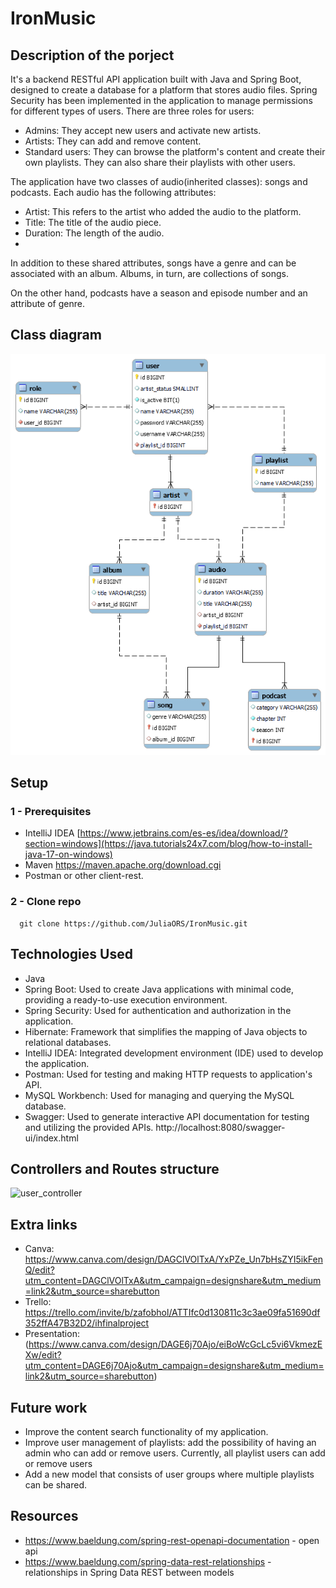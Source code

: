 # IronMusic

## Description of the porject
It's a backend RESTful API application built with Java and Spring Boot, designed to create a database for a platform that stores audio files.
Spring Security has been implemented in the application to manage permissions for different types of users. There are three roles for users:
  - Admins: They accept new users and activate new artists.
  - Artists: They can add and remove content.
  - Standard users: They can browse the platform's content and create their own playlists. They can also share their playlists with other users.

The application have two classes of audio(inherited classes): songs and podcasts. Each audio has the following attributes:

  - Artist: This refers to the artist who added the audio to the platform.
  - Title: The title of the audio piece.
  - Duration: The length of the audio.
  - 
In addition to these shared attributes, songs have a genre and can be associated with an album. Albums, in turn, are collections of songs.

On the other hand, podcasts have a season and episode number and an attribute of genre.
    
## Class diagram 
![Entity-Relationship Model](https://raw.githubusercontent.com/JuliaORS/IronMusic/master/assets/Entity-Relationship%20Model.png)

## Setup
### 1 - Prerequisites
- IntelliJ IDEA [https://www.jetbrains.com/es-es/idea/download/?section=windows](https://java.tutorials24x7.com/blog/how-to-install-java-17-on-windows)
- Maven https://maven.apache.org/download.cgi
- Postman or other client-rest.

### 2 - Clone repo
```
  git clone https://github.com/JuliaORS/IronMusic.git
```
## Technologies Used
  - Java
  - Spring Boot: Used to create Java applications with minimal code, providing a ready-to-use execution environment.
  - Spring Security: Used for authentication and authorization in the application.
  - Hibernate: Framework that simplifies the mapping of Java objects to relational databases.
  - IntelliJ IDEA: Integrated development environment (IDE) used to develop the application.
  - Postman:  Used for testing and making HTTP requests to application's API.
  - MySQL Workbench: Used for managing and querying the MySQL database.
  - Swagger: Used to generate interactive API documentation for testing and utilizing the provided APIs.
    http://localhost:8080/swagger-ui/index.html

## Controllers and Routes structure

![user_controller](https://github.com/JuliaORS/IronMusic/assets/128370372/6fcaa8cb-3453-4edc-b3b8-d0c324105622)

## Extra links
  - Canva: https://www.canva.com/design/DAGClVOlTxA/YxPZe_Un7bHsZYI5ikFenQ/edit?utm_content=DAGClVOlTxA&utm_campaign=designshare&utm_medium=link2&utm_source=sharebutton
  - Trello: https://trello.com/invite/b/zafobhol/ATTIfc0d130811c3c3ae09fa51690df352ffA47B32D2/ihfinalproject
  - Presentation: (https://www.canva.com/design/DAGE6j70Ajo/eiBoWcGcLc5vi6VkmezEXw/edit?utm_content=DAGE6j70Ajo&utm_campaign=designshare&utm_medium=link2&utm_source=sharebutton)
    
## Future work
  - Improve the content search functionality of my application.
  - Improve user management of playlists: add the possibility of having an admin who can add or remove users. Currently, all playlist users can add or remove users
  - Add a new model that consists of user groups where multiple playlists can be shared.

## Resources
  - https://www.baeldung.com/spring-rest-openapi-documentation - open api
  - https://www.baeldung.com/spring-data-rest-relationships - relationships in Spring Data REST between models

